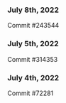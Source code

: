 ### July 8th, 2022

Commit #243544

### July 5th, 2022

Commit #314353


### July 4th, 2022

Commit #72281
